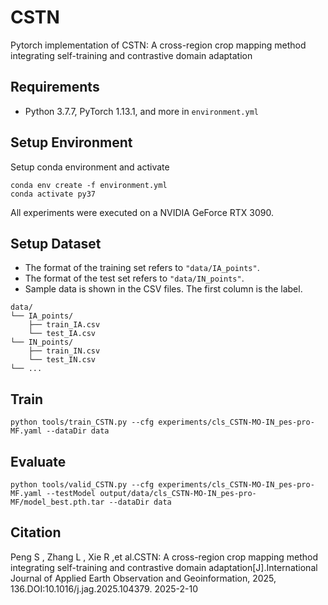 	
# CSTN

Pytorch implementation of CSTN: A cross-region crop mapping method integrating self-training and contrastive domain adaptation
## Requirements
* Python 3.7.7, PyTorch 1.13.1, and more in `environment.yml`

## Setup Environment
Setup conda environment and activate

```
conda env create -f environment.yml
conda activate py37
```
All experiments were executed on a NVIDIA GeForce RTX 3090.

## Setup Dataset
* The format of the training set refers to `"data/IA_points"`.
* The format of the test set refers to `"data/IN_points"`.
* Sample data is shown in the CSV files. The first column is the label.
```
data/
└── IA_points/
    ├── train_IA.csv
    └── test_IA.csv
└── IN_points/
    ├── train_IN.csv
    └── test_IN.csv
└── ...
```


## Train
```
python tools/train_CSTN.py --cfg experiments/cls_CSTN-MO-IN_pes-pro-MF.yaml --dataDir data
```

## Evaluate
```
python tools/valid_CSTN.py --cfg experiments/cls_CSTN-MO-IN_pes-pro-MF.yaml --testModel output/data/cls_CSTN-MO-IN_pes-pro-MF/model_best.pth.tar --dataDir data
```


## Citation
Peng S , Zhang L , Xie R ,et al.CSTN: A cross-region crop mapping method integrating self-training and contrastive domain adaptation[J].International Journal of Applied Earth Observation and Geoinformation, 2025, 136.DOI:10.1016/j.jag.2025.104379. 2025-2-10
